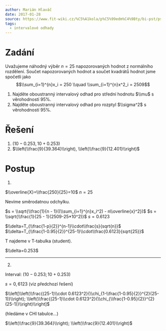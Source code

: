 ```yaml
---
author: Marián Hlaváč
date: 2017-01-28
source: https://www.fit-wiki.cz/%C5%A1kola/p%C5%99edm%C4%9Bty/bi-pst/pst_zkou%C5%A1ka_2012-06-12
tags:
  - intervalové odhady
---
```


# Zadání

Uvažujeme náhodný výběr $n = 25$ napozorovaných hodnot z normálního rozdělení.
Součet napozorovaných hodnot a součet kvadrátů hodnot jsme spočetli jako
$$\\sum_{i=1}^{n}x_i = 250 \\quad \\sum_{i=1}^{n}x^2_i = 2509$$

1. Najděte oboustranný intervalový odhad pro střední hodnotu $\\mu$ s věrohodností 95%.
2. Najděte oboustranný intervalový odhad pro rozptyl $\\sigma^2$ s věrohodností 95%.

# Řešení

1. $(10 - 0.253, 10 + 0.253)$
2. $\\left(\\frac{9}{39.364}\\right), \\left(\\frac{9}{12.401}\\right)$

# Postup

1.

$\\overline{X}=\\frac{250}{25}=10$
$n=25$

Nevíme směrodatnou odchylku.

$s = \\sqrt{\\frac{1}{n - 1}((\\sum_{i=1}^{n}x_i^2) - n\\overline{x}^2})$
$s = \\sqrt{\\frac{1}{25 - 1}(2509-25*10^2)}$
$s=0.6123$

$\\delta=T_{\\frac{1-p}{2}}^{n-1}\\cdot\\frac{s}{sqrt{n}}$
$\\delta=T_{\\frac{1-0.95}{2}}^{25-1}\\cdot\\frac{0.6123}{sqrt{25}}$

T najdeme v T-tabulka (student).

$\\delta=0.253$

---

2.

Interval: $(10-0.253;10+0.253)$

$s=0,6123$ (viz předchozí řešení)

$\\left[\\left(\\frac{(25-1)\\cdot 0.6123^2}{\\chi_{1-\\frac{1-0.95}{2}}^{2}(25-1)}\\right); \\left(\\frac{(25-1)\\cdot 0.6123^2}{\\chi_{\\frac{1-0.95}{2}}^{2}(25-1)}\\right)\\right]$

(hledáme v CHI tabulce...)

$\\left(\\frac{9}{39.364}\\right); \\left(\\frac{9}{12.401}\\right)$
